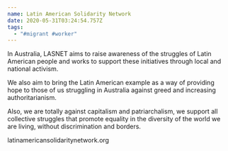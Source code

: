 ```yaml
---
name: Latin American Solidarity Network
date: 2020-05-31T03:24:54.757Z
tags:
  - "#migrant #worker"
---
```

In Australia, LASNET aims to raise awareness of the struggles of Latin American people and works to support these initiatives through local and national activism.

We also aim to bring the Latin American example as a way of providing hope to those of us struggling in Australia against greed and increasing authoritarianism.

Also, we are totally against capitalism and patriarchalism, we support all collective struggles that promote equality in the diversity of the world we are living, without discrimination and borders.

latinamericansolidaritynetwork.org